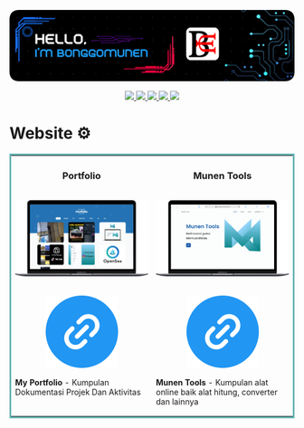 [![Header](https://raw.githubusercontent.com/Bonggomunen/Bonggomunen/main/bm.png "")](https://bonggomunen.my.id)
<p align="center">
  <a href="https://www.instagram.com/_bonggodm_/?utm_medium=copy_link" target="_blank">
    <img src="https://img.shields.io/badge/Instagram-E4405F?style=for-the-badge&logo=instagram&logoColor=white"/>
  </a>
  <a href="https://www.linkedin.com/in/bonggo-dwi-munendyo-bb73241b4/" target="_blank">
    <img src="https://img.shields.io/badge/LinkedIn-0077B5?style=for-the-badge&logo=linkedin&logoColor=white"/>
  </a>
  <a href="https://www.tiktok.com/@bonggodwi" target="_blank">
    <img src="https://img.shields.io/badge/TikTok-000000?style=for-the-badge&logo=tiktok&logoColor=white"/>
  </a>
  <a href="https://twitter.com/dagelanjagad" target="_blank">
      <img src="https://img.shields.io/badge/Twitter-1DA1F2?style=for-the-badge&logo=twitter&logoColor=white"/>
  </a>
  <a href="https://web.facebook.com/bonggomunen/" target="_blank" download="Resume.pdf">
      <img src="https://img.shields.io/badge/Facebook-1877F2?style=for-the-badge&logo=facebook&logoColor=white"/>
  </a>
</p>

# Website ⚙️
<!-- <h1 align="center">Projects</h1> -->
<table bordercolor="#66b2b2">
  
  <tr>
    <td width="50%" valign="top">
      <h3 align="center">Portfolio</h3>
        <br />
        <a target="_blank" href="https://bonggomunen.github.io/Portofolio">
            <img src="https://raw.githubusercontent.com/Bonggomunen/Bonggomunen/main/portfolio.png" width="100%" alt=""/>
        </a>
        <br />
        <p align="center">
          <br>
  <a href="https://bonggomunen.github.io/Portofolio" target="_blank">
    <img src="https://raw.githubusercontent.com/Bonggomunen/Bonggomunen/main/link.png"/>
  </a>
      </p>
        <p><strong>My Portfolio</strong> - Kumpulan Dokumentasi Projek Dan Aktivitas</p>
    </td>
    <td width="50%" valign="top">
      <h3 align="center">Munen Tools</h3>
        <br />
      <a target="_blank" href="https://bonggomunen.github.io/munentools">
            <img src="https://raw.githubusercontent.com/Bonggomunen/Bonggomunen/main/munentools.png" width="100%"  alt=""/>
        </a>
        <br />
        <p align="center">
   <br>
  <a href="https://bonggomunen.github.io/munentools" target="_blank">
    <img src="https://raw.githubusercontent.com/Bonggomunen/Bonggomunen/main/link.png"/>
  </a>
      </p>
        <p><strong>Munen Tools</strong> - Kumpulan alat online baik alat hitung, converter dan lainnya</p>
    </td>
  </tr>
</table>

